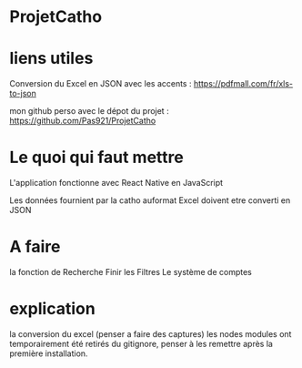 # ProjetCatho

# liens utiles
  Conversion du Excel en JSON avec les accents : https://pdfmall.com/fr/xls-to-json

  mon github perso avec le dépot du projet : https://github.com/Pas921/ProjetCatho
  


# Le quoi qui faut mettre

  L'application fonctionne avec React Native en JavaScript

  Les données fournient par la catho auformat Excel doivent etre converti en JSON


# A faire 

  la fonction de Recherche
  Finir les Filtres
  Le système de comptes

# explication

  la conversion du excel (penser a faire des captures)
  les nodes modules ont temporairement été retirés du gitignore, penser à les remettre après la première installation.
  